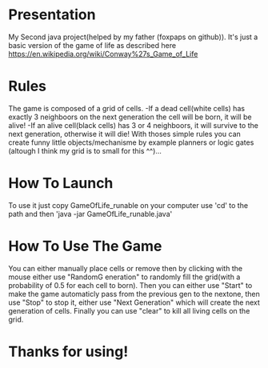 # Presentation
My Second java project(helped by my father (foxpaps on github)). It's just a basic version of the game of life as described here https://en.wikipedia.org/wiki/Conway%27s_Game_of_Life

# Rules
The game is composed of a grid of cells.
-If a dead cell(white cells) has exactly 3 neighboors on the next generation the cell will be born, it will be alive!
-If an alive cell(black cells) has 3 or 4 neighboors, it will survive to the next generation, otherwise it will die!
With thoses simple rules you can create funny little objects/mechanisme by example planners or logic gates (altough I think my grid is to small for this ^^)...

# How To Launch
To use it just copy GameOfLife_runable on your computer use 'cd' to the path and then 'java -jar GameOfLife_runable.java'

# How To Use The Game
You can either manually place cells or remove then by clicking with the mouse either use "RandomG eneration" to randomly fill the grid(with a probability of 0.5 for each cell to born). Then you can either use "Start" to make the game automaticly pass from the previous gen to the nextone, then use "Stop" to stop it, either use "Next Generation" which will create the next generation of cells. Finally you can use "clear" to kill all living cells on the grid.

# Thanks for using!
